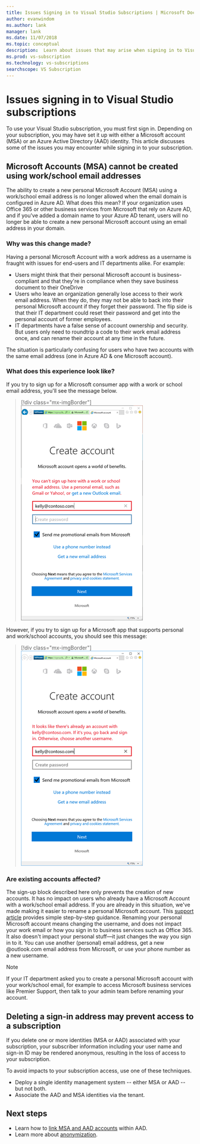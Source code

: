 ```yaml
---
title: Issues Signing in to Visual Studio Subscriptions | Microsoft Docs
author: evanwindom
ms.author: lank
manager: lank
ms.date: 11/07/2018
ms.topic: conceptual
description:  Learn about issues that may arise when signing in to Visual Studio subscriptions
ms.prod: vs-subscription
ms.technology: vs-subscriptions
searchscope: VS Subscription
---
```


# Issues signing in to Visual Studio subscriptions
To use your Visual Studio subscription, you must first sign in.  Depending on your subscription, you may have set it up with either a Microsoft account (MSA) or an Azure Active Directory (AAD) identity.  This article discusses some of the issues you may encounter while signing in to your subscription.  

## Microsoft Accounts (MSA) cannot be created using work/school email addresses

The ability to create a new personal Microsoft Account (MSA) using a work/school email address is no longer allowed when the email domain is configured in Azure AD. What does this mean? If your organization uses Office 365 or other business services from Microsoft that rely on Azure AD, and if you've added a domain name to your Azure AD tenant, users will no longer be able to create a new personal Microsoft account using an email address in your domain. 

### Why was this change made?

Having a personal Microsoft Account with a work address as a username is fraught with issues for end-users and IT departments alike. For example: 
- Users might think that their personal Microsoft account is business-compliant and that they're in compliance when they save business document to their OneDrive 
- Users who leave an organization generally lose access to their work email address. When they do, they may not be able to back into their personal Microsoft account if they forget their password. The flip side is that their IT department could reset their password and get into the personal account of former employees. 
- IT departments have a false sense of account ownership and security. But users only need to roundtrip a code to their work email address once, and can rename their account at any time in the future. 

The situation is particularly confusing for users who have two accounts with the same email address (one in Azure AD & one Microsoft account). 

### What does this experience look like?

If you try to sign up for a Microsoft consumer app with a work or school email address, you'll see the message below. 

   > [!div class="mx-imgBorder"]
   > ![Can't create an account with work email](_img/sign-in-issues/cannot-use-work-email.png)

However, if you try to sign up for a Microsoft app that supports personal and work/school accounts, you should see this message:

   > [!div class="mx-imgBorder"]
   > ![Work/school accounts supported](_img/sign-in-issues/existing-account.png)

### Are existing accounts affected?
The sign-up block described here only prevents the creation of new accounts. It has no impact on users who already have a Microsoft Account with a work/school email address. If you are already in this situation, we've made making it easier to rename a personal Microsoft account. This [support article](http://windows.microsoft.com/en-US/Windows/rename-personal-microsoft-account) provides simple step-by-step guidance. Renaming your personal Microsoft account means changing the username, and does not impact your work email or how you sign in to business services such as Office 365. It also doesn't impact your personal stuff—it just changes the way you sign in to it. You can use another (personal) email address, get a new @outlook.com email address from Microsoft, or use your phone number as a new username. 

> [!NOTE]
> If your IT department asked you to create a personal Microsoft account with your work/school email, for example to access Microsoft business services like Premier Support, then talk to your admin team before renaming your account. 

## Deleting a sign-in address may prevent access to a subscription

If you delete one or more identities (MSA or AAD) associated with your subscription, your subscriber information including your user name and sign-in ID may be rendered anonymous, resulting in the loss of access to your subscription. 

To avoid impacts to your subscription access, use one of these techniques.  
- Deploy a single identity management system -- either MSA or AAD -- but not both.  
- Associate the AAD and MSA identities via the tenant. 


## Next steps
- Learn how to [link MSA and AAD accounts](/azure/active-directory/b2b/add-users-administrator) within AAD.
- Learn more about [anonymization](anonymization.md). 
